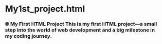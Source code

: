 # My1st_project.html
### 🌐 My First HTML Project This is my first HTML project—a small step into the world of web development and a big milestone in my coding journey.
